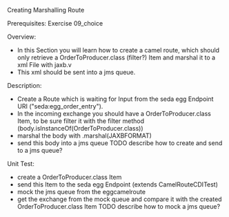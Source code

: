 Creating Marshalling Route

Prerequisites: Exercise 09_choice

Overview: <br>
- In this Section you will learn how to create a camel route, which should only retrieve a OrderToProducer.class (filter?) Item and marshal it to a xml File with jaxb.v<br>
- This xml should be sent into a jms queue.

Description: <br>
- Create a Route which is waiting for Input from the seda egg Endpoint URI ("seda:egg_order_entry"). <br>
- In the incoming exchange you should have a OrderToProducer.class Item, to be sure filter it with the filter method (body.isInstanceOf(OrderToProducer.class)) <br>
- marshal the body with .marshal(JAXBFORMAT) <br>
- send this body into a jms queue TODO describe how to create and send to a jms queue?

Unit Test: <br>
- create a OrderToProducer.class Item <br>
- send this Item to the seda egg Endpoint (extends CamelRouteCDITest) <br>
- mock the jms queue from the eggcamelroute <br>
- get the exchange from the mock queue and compare it with the created OrderToProducer.class Item
TODO describe how to mock a jms queue?